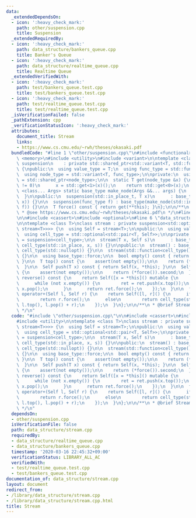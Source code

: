 ```yaml
---
data:
  _extendedDependsOn:
  - icon: ':heavy_check_mark:'
    path: other/suspension.cpp
    title: Suspension
  _extendedRequiredBy:
  - icon: ':heavy_check_mark:'
    path: data_structure/bankers_queue.cpp
    title: Banker's Queue
  - icon: ':heavy_check_mark:'
    path: data_structure/realtime_queue.cpp
    title: Realtime Queue
  _extendedVerifiedWith:
  - icon: ':heavy_check_mark:'
    path: test/bankers_queue.test.cpp
    title: test/bankers_queue.test.cpp
  - icon: ':heavy_check_mark:'
    path: test/realtime_queue.test.cpp
    title: test/realtime_queue.test.cpp
  _isVerificationFailed: false
  _pathExtension: cpp
  _verificationStatusIcon: ':heavy_check_mark:'
  attributes:
    document_title: Stream
    links:
    - https://www.cs.cmu.edu/~rwh/theses/okasaki.pdf
  bundledCode: "#line 1 \"other/suspension.cpp\"\n#include <functional>\n#include\
    \ <memory>\n#include <utility>\n#include <variant>\n\ntemplate <class T>\nclass\
    \ suspension\n    : private std::shared_ptr<std::variant<T, std::function<T()>>>\
    \ {\npublic:\n  using value_type = T;\n  using func_type = std::function<T()>;\n\
    \  using node_type = std::variant<T, func_type>;\n\nprivate:\n  using base_type\
    \ = std::shared_ptr<node_type>;\n\n  static T get(node_type &x) {\n    if (x.index()\
    \ != 0)\n      x = std::get<1>(x)();\n    return std::get<0>(x);\n  }\n\n  template\
    \ <class... Args> static base_type make_node(Args &&... args) {\n    return std::make_shared<node_type>(std::forward<Args>(args)...);\n\
    \  }\n\npublic:\n  suspension(std::in_place_t, T x)\n      : base_type(make_node(std::in_place_index<0>,\
    \ x)) {}\n\n  suspension(func_type f) : base_type(make_node(std::in_place_index<1>,\
    \ f)) {}\n\n  T force() const { return get(**this); }\n};\n\n/**\n * @brief Suspension\n\
    \ * @see https://www.cs.cmu.edu/~rwh/theses/okasaki.pdf\n */\n#line 2 \"data_structure/stream.cpp\"\
    \n\n#include <cassert>\n#include <optional>\n#line 6 \"data_structure/stream.cpp\"\
    \n\ntemplate <class T>\nclass stream : private suspension<std::optional<std::pair<T,\
    \ stream<T>>>> {\n  using Self = stream<T>;\n\npublic:\n  using value_type = T;\n\
    \  using cell_type = std::optional<std::pair<T, Self>>;\n\nprivate:\n  using base_type\
    \ = suspension<cell_type>;\n\n  stream(T x, Self s)\n      : base_type(std::in_place,\
    \ cell_type(std::in_place, x, s)) {}\n\npublic:\n  stream() : base_type(std::in_place,\
    \ cell_type(std::nullopt)) {}\n\n  stream(std::function<cell_type()> f) : base_type(f)\
    \ {}\n\n  using base_type::force;\n\n  bool empty() const { return not force().has_value();\
    \ }\n\n  T top() const {\n    assert(not empty());\n\n    return (*force()).first;\n\
    \  }\n\n  Self push(T x) const { return Self(x, *this); }\n\n  Self pop() const\
    \ {\n    assert(not empty());\n\n    return (*force()).second;\n  }\n\n  Self\
    \ reverse() const {\n    return Self([x = *this]() mutable {\n      Self ret;\n\
    \      while (not x.empty()) {\n        ret = ret.push(x.top());\n        x =\
    \ x.pop();\n      }\n      return ret.force();\n    });\n  }\n\n  friend Self\
    \ operator+(Self l, Self r) {\n    return Self([l, r]() {\n      if (l.empty())\n\
    \        return r.force();\n      else\n        return cell_type(std::in_place,\
    \ l.top(), l.pop() + r);\n    });\n  }\n};\n\n/**\n * @brief Stream\n * @see https://www.cs.cmu.edu/~rwh/theses/okasaki.pdf\n\
    \ */\n"
  code: "#include \"other/suspension.cpp\"\n\n#include <cassert>\n#include <optional>\n\
    #include <utility>\n\ntemplate <class T>\nclass stream : private suspension<std::optional<std::pair<T,\
    \ stream<T>>>> {\n  using Self = stream<T>;\n\npublic:\n  using value_type = T;\n\
    \  using cell_type = std::optional<std::pair<T, Self>>;\n\nprivate:\n  using base_type\
    \ = suspension<cell_type>;\n\n  stream(T x, Self s)\n      : base_type(std::in_place,\
    \ cell_type(std::in_place, x, s)) {}\n\npublic:\n  stream() : base_type(std::in_place,\
    \ cell_type(std::nullopt)) {}\n\n  stream(std::function<cell_type()> f) : base_type(f)\
    \ {}\n\n  using base_type::force;\n\n  bool empty() const { return not force().has_value();\
    \ }\n\n  T top() const {\n    assert(not empty());\n\n    return (*force()).first;\n\
    \  }\n\n  Self push(T x) const { return Self(x, *this); }\n\n  Self pop() const\
    \ {\n    assert(not empty());\n\n    return (*force()).second;\n  }\n\n  Self\
    \ reverse() const {\n    return Self([x = *this]() mutable {\n      Self ret;\n\
    \      while (not x.empty()) {\n        ret = ret.push(x.top());\n        x =\
    \ x.pop();\n      }\n      return ret.force();\n    });\n  }\n\n  friend Self\
    \ operator+(Self l, Self r) {\n    return Self([l, r]() {\n      if (l.empty())\n\
    \        return r.force();\n      else\n        return cell_type(std::in_place,\
    \ l.top(), l.pop() + r);\n    });\n  }\n};\n\n/**\n * @brief Stream\n * @see https://www.cs.cmu.edu/~rwh/theses/okasaki.pdf\n\
    \ */\n"
  dependsOn:
  - other/suspension.cpp
  isVerificationFile: false
  path: data_structure/stream.cpp
  requiredBy:
  - data_structure/realtime_queue.cpp
  - data_structure/bankers_queue.cpp
  timestamp: '2020-03-16 22:45:32+09:00'
  verificationStatus: LIBRARY_ALL_AC
  verifiedWith:
  - test/realtime_queue.test.cpp
  - test/bankers_queue.test.cpp
documentation_of: data_structure/stream.cpp
layout: document
redirect_from:
- /library/data_structure/stream.cpp
- /library/data_structure/stream.cpp.html
title: Stream
---
```

